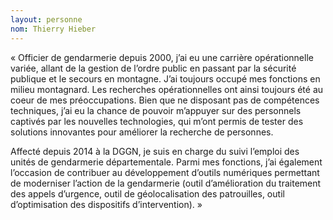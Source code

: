 ```yaml
---
layout: personne
nom: Thierry Hieber
---
```


« Officier de gendarmerie depuis 2000, j’ai eu une carrière opérationnelle variée, allant de la gestion de l’ordre public en passant par la sécurité publique et le secours en montagne. J’ai toujours occupé mes fonctions en milieu montagnard. Les recherches opérationnelles ont ainsi toujours été au coeur de mes préoccupations. Bien que ne disposant pas de compétences techniques, j’ai eu la chance de pouvoir m’appuyer sur des personnels captivés par les nouvelles technologies, qui m’ont permis de tester des solutions innovantes pour améliorer la recherche de personnes. 

Affecté depuis 2014 à la DGGN, je suis en charge du suivi l’emploi des unités de gendarmerie départementale. Parmi mes fonctions, j’ai également l’occasion de contribuer au développement d’outils numériques permettant de moderniser l’action de la gendarmerie (outil d’amélioration du traitement des appels d’urgence, outil de géolocalisation des patrouilles, outil d’optimisation des dispositifs d’intervention). »
